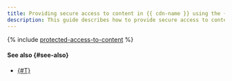 ```yaml
---
title: Providing secure access to content in {{ cdn-name }} using the {{ yandex-cloud }} management console, CLI, or API
description: This guide describes how to provide secure access to content in {{ cdn-name }} using the {{ yandex-cloud }} management console, CLI, or API.
---
```


{% include [protected-access-to-content](../../../_tutorials/security/protected-access-to-content-console.md) %}

#### See also {#see-also}

* [{#T}](terraform.md)
